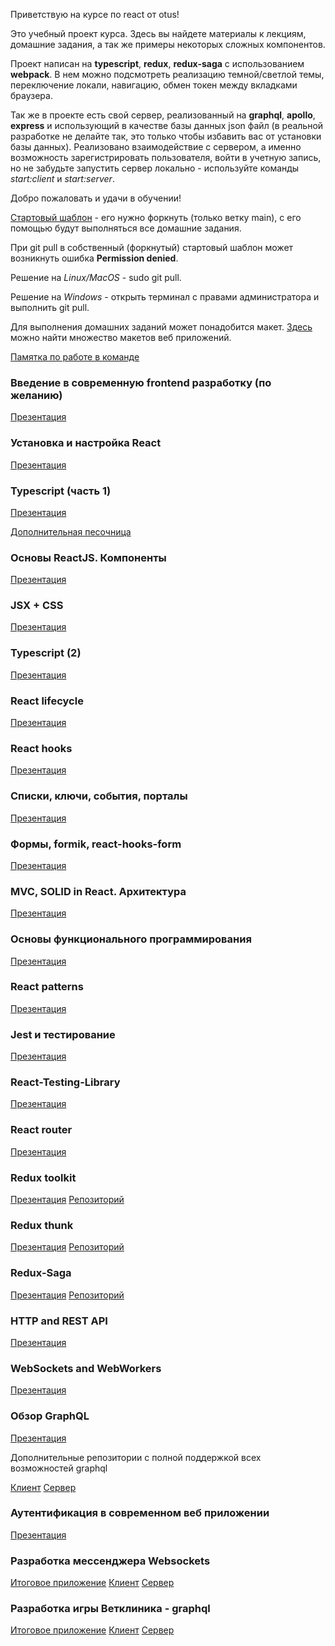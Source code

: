 Приветствую на курсе по react от otus!

Это учебный проект курса. Здесь вы найдете материалы к лекциям, домашние задания, а так же примеры некоторых сложных компонентов.

Проект написан на **typescript**, **redux**, **redux-saga** с использованием **webpack**. В нем можно подсмотреть реализацию темной/светлой темы, переключение локали, навигацию, обмен токен между вкладками браузера.

Так же в проекте есть свой сервер, реализованный на **graphql**, **apollo**, **express** и использующий в качестве базы данных json файл (в реальной разработке не делайте так, это только чтобы избавить вас от установки базы данных). Реализовано взаимодействие с сервером, а именно возможность зарегистрировать пользователя, войти в учетную запись, но не забудьте запустить сервер локально - используйте команды _start:client_ и _start:server_.

Добро пожаловать и удачи в обучении!

[Стартовый шаблон](https://github.com/spirit-drive/react-start-template) - его нужно форкнуть (только ветку main), с его помощью будут выполняться все домашние задания.

При git pull в собственный (форкнутый) стартовый шаблон может возникнуть ошибка **Permission denied**.

Решение на _Linux/MacOS_ - sudo git pull.

Решение на _Windows_ - открыть терминал с правами администратора и выполнить git pull.

Для выполнения домашних заданий может понадобится макет. [Здесь](https://t.me/figma2html) можно найти множество макетов веб приложений.

[Памятка по работе в команде](https://docs.google.com/presentation/d/1eVorYFSACyLJ6mQTvWd9ZGdJc0sUwGny-BcV3jdrvqo/edit#slide=id.p)

### Введение в современную frontend разработку (по желанию)

[Презентация](https://docs.google.com/presentation/d/1Az2Y5ltjlz-YK2dyfya2ReMhum1SiomGGyM5m5b3XPU/edit?usp=sharing)

### Установка и настройка React

[Презентация](https://docs.google.com/presentation/d/108itUI1XneXKAomV7yz1waXqU9M-Yi1Yc16GEaqHzC4)

### Typescript (часть 1)

[Презентация](https://docs.google.com/presentation/d/1IdpDq4LGlEzm640pfKl4tR93nn2YNfuQ1-7bjmsZQB4/edit?usp=sharing)

[Дополнительная песочница](https://codesandbox.io/s/typescript-1-hfer2p?file=/src/basis.ts:7265-7308)

### Основы ReactJS. Компоненты

[Презентация](https://docs.google.com/presentation/d/1tdi4AZEQFLGEEX1jxD8Fu9axomDrm8grZws9YrLrumo/edit?usp=sharing)

### JSX + CSS

[Презентация](https://docs.google.com/presentation/d/1uO_wIaDPWBZ2grKwuAaaizT2zJx1lYHAsqUEhC9Gw30/edit?usp=sharing)

### Typescript (2)

[Презентация](https://docs.google.com/presentation/d/1yfosShq5k7WgzEjOa48nXgMnpl_Bo_BYOnEKH2oVgcc)

### React lifecycle

[Презентация](https://docs.google.com/presentation/d/1HGabKyPoJaqCiZguRh0gsvDQAdTUGOpRDvDMEzUkRJc)

### React hooks

[Презентация](https://docs.google.com/presentation/d/1xnPdj7dxzVuBbhExhaJY6Z72YDQWZvFlOGFppyBd4GU)

### Списки, ключи, события, порталы

[Презентация](https://docs.google.com/presentation/d/1cOY0cXinh7pFqeL1c-XcUi847QdDCLh7gYADNVPOxl0)

### Формы, formik, react-hooks-form

[Презентация](https://docs.google.com/presentation/d/1IyTeMVB174qXLex4yCYlDyLoDy4wMD33xOWdCaWDhq8/edit#slide=id.g2948d4f1a98_0_0)

### MVC, SOLID in React. Архитектура

[Презентация](https://docs.google.com/presentation/d/1b1H_y1KK3pd9LcPI7G4x6_xY8EOsfcjCUI3AvSyTePM/edit?usp=sharing)

### Основы функционального программирования

[Презентация](https://docs.google.com/presentation/d/1iAIi4f5cWeFSjARisPeqNGJeFXu5cFGg-Cc5TWnhu5w)

### React patterns

[Презентация](https://docs.google.com/presentation/d/1lPNxbBZaGeMV-5JuTYaVJmukx4Ip2KR1ZuOn6dp5e5E)

### Jest и тестирование

[Презентация](https://docs.google.com/presentation/d/1CPNQYkx0Zv6BDrjuNmWN8GInU-65PWpW1BxmD9eG4V0)

### React-Testing-Library

[Презентация](https://docs.google.com/presentation/d/1ca5XP4ttnKljGfPc5f0iHrA0tJX4ts5nQGpxslf9qfk)

### React router

[Презентация](https://docs.google.com/presentation/d/1p0POGR-P0hBxbu9onlKIVtHe3ugKTJnuXG7qmq4fJE4)

### Redux toolkit

[Презентация](https://docs.google.com/presentation/d/1-bioh1yGPXfuFGbPGJC7kskAvv9D_X2dL1jBt51q4o0/edit)
[Репозиторий](https://github.com/spirit-drive/redux-example/tree/main)

### Redux thunk

[Презентация](https://docs.google.com/presentation/d/1MX3z_GTd2I1L1O8ITFqKABSZtXdWYxb4zZzkFidUNjk/edit?usp=sharing)
[Репозиторий](https://github.com/spirit-drive/redux-thunk-example)

### Redux-Saga

[Презентация](https://docs.google.com/presentation/d/1PpnH6FPDzYrzFK3Vrpvz9gy7bBXgARwLK6yekyEDzZk/edit?usp=sharing)
[Репозиторий](https://github.com/spirit-drive/redux-saga-example)

### HTTP and REST API

[Презентация](https://docs.google.com/presentation/d/1JOhui3BtRGvvcf4gsJC9Y3xCEc7b_4G_5IicWNpyoUw)

### WebSockets and WebWorkers

[Презентация](https://docs.google.com/presentation/d/1wMYXPywhz2f6BrjlXCTR--OBo4ACLUrAoMIh-jMO-W4)

### Обзор GraphQL

[Презентация](https://docs.google.com/presentation/d/1jTirHKENZIdMGvLqS3iFIHvkRTSNU5auLzGSOqazDGo/edit?usp=sharing)

Дополнительные репозитории с полной поддержкой всех возможностей graphql

[Клиент](https://github.com/spirit-drive/graphql-learn-client)
[Сервер](https://github.com/spirit-drive/graphql-learn-server)

### Аутентификация в современном веб приложении
[Презентация](https://docs.google.com/presentation/d/1gIFkSmoGI-UVb4vSU3c_Wz6VmmYVElGLsiVilKYPTxM/edit?usp=sharing)

### Разработка мессенджера Websockets

[Итоговое приложение](http://ac4366b428e4.vps.myjino.ru/)
[Клиент](https://github.com/spirit-drive/otus-websockets-client)
[Сервер](https://github.com/spirit-drive/otus-socket-server)

### Разработка игры Ветклиника - graphql

[Итоговое приложение](http://9f9afff13ee4.vps.myjino.ru/)
[Клиент](https://github.com/spirit-drive/otus-lesson-graphql-client)
[Сервер](https://github.com/spirit-drive/otus-lesson-graphql-server)